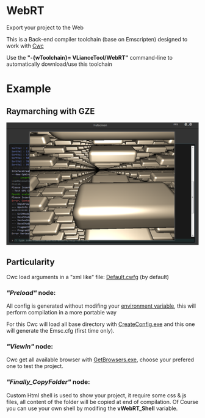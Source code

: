 # WebRT
Export your project to the Web

This is a Back-end compiler toolchain (base on Emscripten) designed to work with [Cwc](https://github.com/VLiance/Cwc)

Use the  **"-{wToolchain}= VLianceTool/WebRT"** command-line to automatically download/use this toolchain

# Example

## Raymarching with GZE

[![Screen Shot](demo/Raymarching/Raymarching.png)](https://vliancetool.github.io/WebRT/demo/Raymarching/App.html)

## Particularity

Cwc load arguments in a "xml like" file: [Default.cwfg](https://github.com/VLianceTool/WebRT/blob/master/cwc/WebRT.Default.cwcfg) (by default)

### *"Preload"* node:
All config is generated without modifing your [environment variable](https://www.computerhope.com/issues/ch000549.htm), this will perform compilation in a more portable way

For this Cwc will load all base directory with [CreateConfig.exe](https://github.com/VLianceTool/WebRT/blob/master/wPlatform/CreateConfig.exe) and this one will generate the Emsc.cfg (first time only).

### *"ViewIn"* node:
Cwc get all available browser with [GetBrowsers.exe](https://github.com/VLianceTool/WebRT/blob/master/wPlatform/GetBrowsers.exe), choose your prefered one to test the project.

### *"Finally_CopyFolder"* node:
Custom Html shell is used to show your project, it require some css & js files, all content of the folder will be copied at end of compilation. Of Course you can use your own shell by modifing the **vWebRT_Shell** variable.


